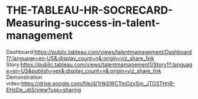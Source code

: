 # THE-TABLEAU-HR-SOCRECARD-Measuring-success-in-talent-management
Dashboard:https://public.tableau.com/views/talentmamagement/Dashboard1?:language=en-US&:display_count=n&:origin=viz_share_link
Story:https://public.tableau.com/views/talentmamagement1/Story1?:language=en-US&publish=yes&:display_count=n&:origin=viz_share_link
Demonstration video:https://drive.google.com/file/d/1rtkSWCTmOzvSm_JTO3THnR-EHzDe_ubS/view?usp=sharing

